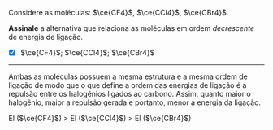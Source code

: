 Considere as moléculas: $\ce{CF4}$, $\ce{CCl4}$, $\ce{CBr4}$.

**Assinale** a alternativa que relaciona as moléculas em ordem *decrescente* de energia de ligação.

- [x]  $\ce{CF4}$; $\ce{CCl4}$; $\ce{CBr4}$

---

Ambas as moléculas possuem a mesma estrutura e a mesma ordem de ligação de modo que o que define a ordem das energias de ligação é a repulsão entre os halogênios ligados ao carbono. Assim, quanto maior o halogênio, maior a repulsão gerada e portanto, menor a energia da ligação.

El ($\ce{CF4}$) > El ($\ce{CCl4}$) > El ($\ce{CBr4}$) 
